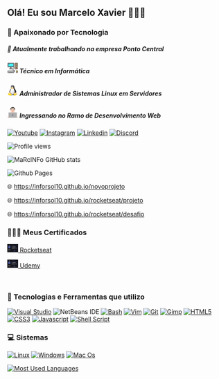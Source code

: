 ## Olá! Eu sou Marcelo Xavier 🙋🏻‍♂️

### 🤖 Apaixonado por Tecnologia

##### 🔭 Atualmente trabalhando na empresa Ponto Central

##### ![Alt text](computer-1.png) Técnico em Informática

##### ![Alt text](Crystal_Clear_app_tux-1.png) Administrador de Sistemas Linux em Servidores

##### ![Alt text](dev-1.png) Ingressando no Ramo de Desenvolvimento Web

[![Youtube](https://img.shields.io/badge/YouTube-FF0000?style=for-the-badge&logo=youtube&logoColor=white)](https://www.youtube.com/channel/UC1M1Z6GaEw8o09ooZpKTngA)
[![Instagram](https://img.shields.io/badge/Instagram-E4405F?style=for-the-badge&logo=instagram&logoColor=white)](https://instagran.com/oliveira.mx)
[![Linkedin](https://img.shields.io/badge/LinkedIn-0077B5?style=for-the-badge&logo=linkedin&logoColor=white)](https://linkedin.com)
[![Discord](https://img.shields.io/badge/Discord-7289DA?style=for-the-badge&logo=discord&logoColor=white)](https://discord.gg/sbXGEwNn)

<p align="left"> <img src="https://komarev.com/ghpvc/?username=inforsol10&color=yellow" alt="Profile views" /> </p>

![MaRcINFo GitHub stats](https://github-readme-stats.vercel.app/api?username=inforsol10&show_icons=true&theme=onedark)

![Github Pages](https://img.shields.io/badge/github%20pages-121013?style=for-the-badge&logo=github&logoColor=white)

🌐 https://inforsol10.github.io/novoprojeto

🌐 https://inforsol10.github.io/rocketseat/projeto

🌐 https://inforsol10.github.io/rocketseat/desafio

### 👨🏻‍🎓 Meus Certificados

[![Rocketseat](certificado_rocket-2.png) Rocketseat](https://app.rocketseat.com.br/certificates/7aeecf5e-2628-4fdc-b171-970d094a3e39)

[![Udemy](certificado_rocket-2.png) Udemy](https://udemy-certificate.s3.amazonaws.com/image/UC-d972bfa8-7d02-417d-b85b-c8f382231bb1.jpg)

[![]()]()
### 🚀 Tecnologias e Ferramentas que utilizo

[![Visual Studio](https://img.shields.io/badge/Visual_Studio_Code-0078D4?style=for-the-badge&logo=visual%20studio%20code&logoColor=white)]()
![NetBeans IDE](https://img.shields.io/badge/NetBeansIDE-1B6AC6.svg?style=for-the-badge&logo=apache-netbeans-ide&logoColor=white)
[![Bash](https://img.shields.io/badge/GNU%20Bash-4EAA25?style=for-the-badge&logo=GNU%20Bash&logoColor=white)]()
[![Vim](https://img.shields.io/badge/VIM-%2311AB00.svg?&style=for-the-badge&logo=vim&logoColor=white)]()
[![Git](https://img.shields.io/badge/GIT-E44C30?style=for-the-badge&logo=git&logoColor=white)]()
[![Gimp](https://img.shields.io/badge/gimp-5C5543?style=for-the-badge&logo=gimp&logoColor=white)]()
[![HTML5](https://img.shields.io/badge/HTML-239120?style=for-the-badge&logo=html5&logoColor=white)]()
[![CSS3](https://img.shields.io/badge/CSS3-1572B6?style=for-the-badge&logo=css3&logoColor=white)]()
[![Javascript](https://img.shields.io/badge/JavaScript-F7DF1E?style=for-the-badge&logo=javascript&logoColor=black)]()
[![Shell Script](https://img.shields.io/badge/shell_script-%23121011.svg?style=for-the-badge&logo=gnu-bash&logoColor=white)]()

### 💻 Sistemas

[![Linux](https://img.shields.io/badge/Linux-FCC624?style=for-the-badge&logo=linux&logoColor=black)]()
[![Windows](https://img.shields.io/badge/Windows-0078D6?style=for-the-badge&logo=windows&logoColor=white)]()
[![Mac Os](https://img.shields.io/badge/mac%20os-000000?style=for-the-badge&logo=apple&logoColor=white)]()


[![Most Used Languages](https://github-readme-stats.vercel.app/api/top-langs/?username=inforsol10&layout=pie)]()


